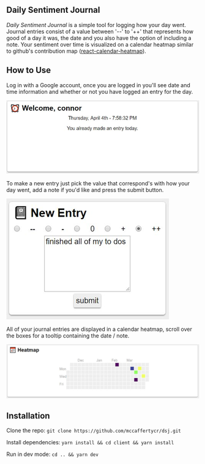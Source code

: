 ## Daily Sentiment Journal

_Daily Sentiment Journal_ is a simple tool for logging how your day went. Journal entries consist of a value between '--' to '++' that represents how good of a day it was, the date and you also have the option of including a note. Your sentiment over time is visualized on a calendar heatmap similar to github's contribution map ([react-calendar-heatmap](https://github.com/patientslikeme/react-calendar-heatmap)).

## How to Use

Log in with a Google account, once you are logged in you'll see date and time information and whether or not you have logged an entry for the day.

![journal info](./screenshots/journalinfo.JPG)

To make a new entry just pick the value that correspond's with how your day went, add a note if you'd like and press the submit button.

![journal entry](./screenshots/journalentry.JPG)

All of your journal entries are displayed in a calendar heatmap, scroll over the boxes for a tooltip containing the date / note.

![calendar heatmap](./screenshots/heatmap.JPG)

## Installation

Clone the repo:
`git clone https://github.com/mccaffertycr/dsj.git`

Install dependencies:
`yarn install && cd client && yarn install`

Run in dev mode:
`cd .. && yarn dev`

